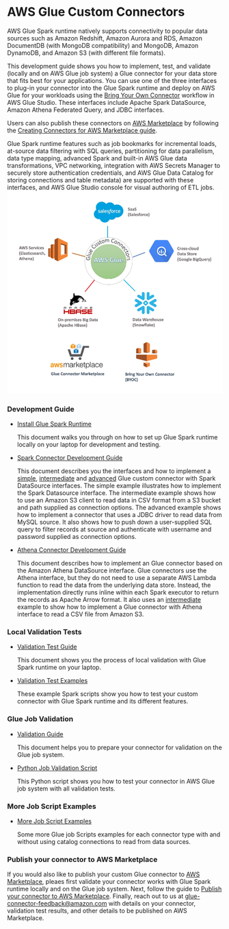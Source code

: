 # AWS Glue Custom Connectors

AWS Glue Spark runtime natively supports connectivity to popular data sources such as Amazon Redshift, Amazon Aurora and RDS, Amazon DocumentDB (with MongoDB compatibility) and MongoDB, Amazon DynamoDB, and Amazon S3 (with different file formats). 

This development guide shows you how to implement, test, and validate (locally and on AWS Glue job system) a Glue connector for your data store that fits best for your applications. You can use one of the three interfaces to plug-in your connector into the Glue Spark runtime and deploy on AWS Glue for your workloads using the [Bring Your Own Connector](https://docs.aws.amazon.com/glue/latest/ug/connectors-chapter.html#creating-custom-connectors) workflow in AWS Glue Studio. These interfaces include Apache Spark DataSource, Amazon Athena Federated Query, and JDBC interfaces.

Users can also publish these connectors on [AWS Marketplace](https://aws.amazon.com/marketplace/search/results?searchTerms=glue%20connector&spellCheck=false) by following the [Creating Connectors for AWS Marketplace guide](marketplace/publishGuide.pdf). 

Glue Spark runtime features such as job bookmarks for incremental loads, at-source data filtering with SQL queries, partitioning for data parallelism, data type mapping, advanced Spark and built-in AWS Glue data transformations, VPC networking, integration with AWS Secrets Manager to securely store authentication  credentials, and AWS Glue Data Catalog for storing connections and table metadata) are supported with these interfaces, and AWS Glue Studio console for visual authoring of ETL jobs.
![marketplace](marketplace.jpg)


### Development Guide 

 - [Install Glue Spark Runtime](development/GlueSparkRuntime/README.md)

   This document walks you through on how to set up Glue Spark runtime locally on your laptop for development and testing.

 - [Spark Connector Development Guide](development/Spark/README.md)

   This document describes you the interfaces and how to implement a [simple](development/Spark/MinimalSparkConnector.java), [intermediate](development/Spark/SparkConnectorCSV.java) and [advanced](development/Spark/SparkConnectorMySQL.scala) Glue custom connector with Spark DataSource interfaces. The simple example illustrates how to implement the Spark Datasource interface. The intermediate example shows how to use an Amazon S3 client to read data in CSV format from a S3 bucket and path supplied as connection options. The advanced example shows how to implement a connector that uses a JDBC driver to read data from MySQL source. It also shows how to push down a user-supplied SQL query to filter records at source and authenticate with username and password supplied as connection options.
   
 - [Athena Connector Development Guide](development/Athena/README.md)

   This document describes how to implement an Glue connector based on the Amazon Athena DataSource interface. Glue connectors use the Athena interface, but they do not need to use a separate AWS Lambda function to read the data from the underlying data store. Instead, the implementation directly runs inline within each Spark executor to return the records as Apache Arrow format. It also uses an [intermediate](development/Athena/src) example to show how to implement a Glue connector with Athena interface to read a CSV file from Amazon S3.


### Local Validation Tests
 - [Validation Test Guide](localValidation/README.md)

   This document shows you the process of local validation with Glue Spark runtime on your laptop.
   
 - [Validation Test Examples](localValidation/)

   These example Spark scripts show you how to test your custom connector with Glue Spark runtime and its different features.

### Glue Job Validation
 - [Validation Guide](glueJobValidation/README.md)

   This document helps you to prepare your connector for validation on the Glue job system.

 - [Python Job Validation Script](glueJobValidation/glue_job_validation_update.py)

   This Python script shows you how to test your connector in AWS Glue job system with all validation tests.
   
### More Job Script Examples
 - [More Job Script Examples](gluescripts/README.md)

   Some more Glue job Scripts examples for each connector type with and without using catalog connections to read from data sources.

### Publish your connector to AWS Marketplace

If you would also like to publish your custom Glue connector to [AWS Marketplace](https://aws.amazon.com/marketplace/search/results?searchTerms=glue%20connector&spellCheck=false), pleaes first validate your connector works with Glue Spark runtime locally and on the Glue job system. Next, follow the guide to [Publish your connector to AWS Marketplace](marketplace/publishGuide.pdf). Finally, reach out to us at glue-connector-feedback@amazon.com with details on your connector, validation test results, and other details to be published on AWS Marketplace.